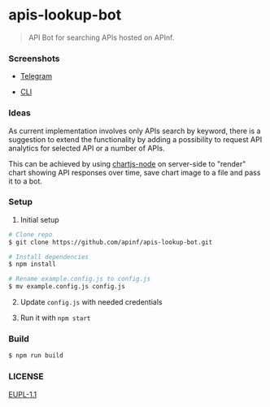 # apis-lookup-bot

> API Bot for searching APIs hosted on APInf.

### Screenshots

- [Telegram](https://github.com/apinf/apis-lookup-bot/blob/master/screenshots/telegram.png)

- [CLI](https://github.com/apinf/apis-lookup-bot/blob/master/screenshots/cli.png)

### Ideas

As current implementation involves only APIs search by keyword, there is a suggestion to extend the functionality by adding a possibility to request API analytics for selected API or a number of APIs.

This can be achieved by using [chartjs-node](https://github.com/vmpowerio/chartjs-node) on server-side to "render" chart showing API responses over time, save chart image to a file and pass it to a bot.

### Setup

1. Initial setup

  ```bash
  # Clone repo
  $ git clone https://github.com/apinf/apis-lookup-bot.git

  # Install dependencies
  $ npm install

  # Rename example.config.js to config.js
  $ mv example.config.js config.js
  ```

2. Update `config.js` with needed credentials

3. Run it with `npm start`


### Build

```bash
$ npm run build
```

### LICENSE

[EUPL-1.1](https://github.com/apinf/apis-lookup-bot/blob/master/LICENSE)
